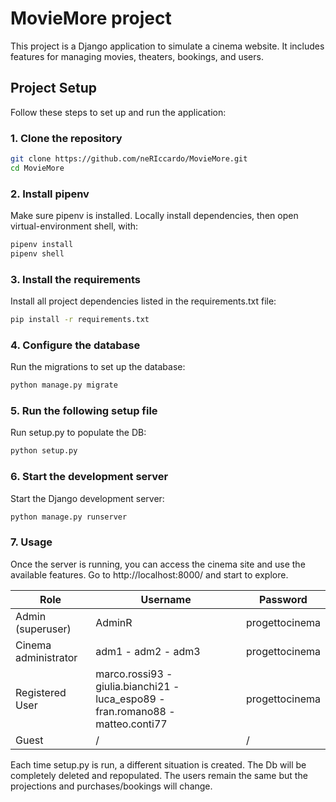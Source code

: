 # MovieMore project

This project is a Django application to simulate a cinema website. It includes features for managing movies, theaters, bookings, and users.


## Project Setup

Follow these steps to set up and run the application:

### 1. Clone the repository
```bash
git clone https://github.com/neRIccardo/MovieMore.git
cd MovieMore
```
### 2. Install pipenv

Make sure pipenv is installed.
Locally install dependencies, then open virtual-environment shell, with:

```bash
pipenv install
pipenv shell
```
### 3. Install the requirements
Install all project dependencies listed in the requirements.txt file:
```bash
pip install -r requirements.txt
```
### 4. Configure the database
Run the migrations to set up the database:
```bash
python manage.py migrate
```
### 5. Run the following setup file
Run setup.py to populate the DB:
```bash
python setup.py
```
### 6. Start the development server
Start the Django development server:
```bash
python manage.py runserver
```
### 7. Usage
Once the server is running, you can access the cinema site and use the available features.
Go to http://localhost:8000/ and start to explore.

| Role                 | Username                                                                            | Password       |
|----------------------|-------------------------------------------------------------------------------------|----------------|
| Admin (superuser)    | AdminR                                                                              | progettocinema |
| Cinema administrator | adm1 - adm2 - adm3                                                                  | progettocinema |
| Registered User      | marco.rossi93 - giulia.bianchi21 - luca_espo89 - fran.romano88 - 	matteo.conti77   | progettocinema |
| Guest                | /                                                                                   | /              |

Each time setup.py is run, a different situation is created. The Db will be completely deleted and repopulated. The users remain the same but the projections and purchases/bookings will change.